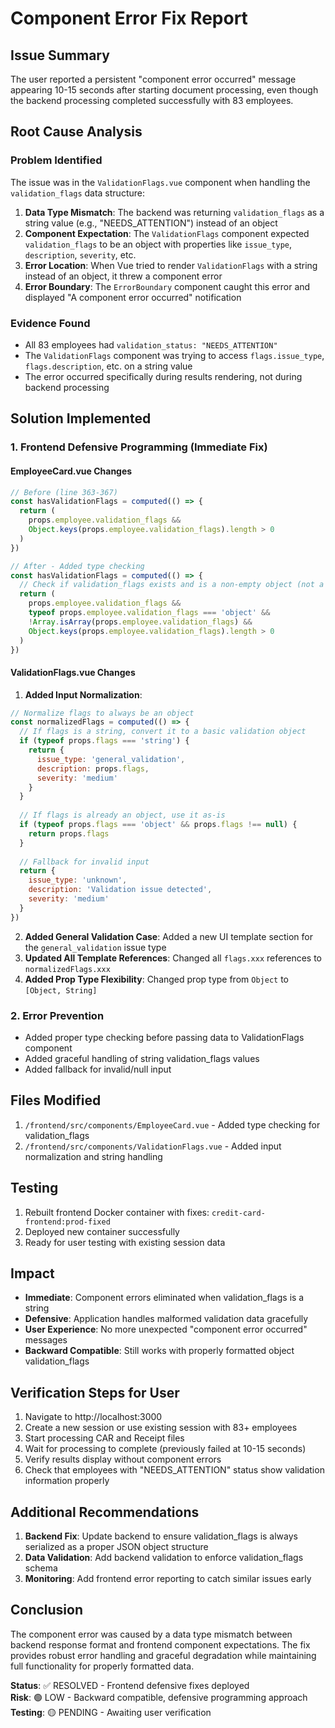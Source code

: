 # Component Error Fix Report

## Issue Summary
The user reported a persistent "component error occurred" message appearing 10-15 seconds after starting document processing, even though the backend processing completed successfully with 83 employees.

## Root Cause Analysis

### Problem Identified
The issue was in the `ValidationFlags.vue` component when handling the `validation_flags` data structure:

1. **Data Type Mismatch**: The backend was returning `validation_flags` as a string value (e.g., "NEEDS_ATTENTION") instead of an object
2. **Component Expectation**: The `ValidationFlags` component expected `validation_flags` to be an object with properties like `issue_type`, `description`, `severity`, etc.
3. **Error Location**: When Vue tried to render `ValidationFlags` with a string instead of an object, it threw a component error
4. **Error Boundary**: The `ErrorBoundary` component caught this error and displayed "A component error occurred" notification

### Evidence Found
- All 83 employees had `validation_status: "NEEDS_ATTENTION"`
- The `ValidationFlags` component was trying to access `flags.issue_type`, `flags.description`, etc. on a string value
- The error occurred specifically during results rendering, not during backend processing

## Solution Implemented

### 1. Frontend Defensive Programming (Immediate Fix)

#### EmployeeCard.vue Changes
```javascript
// Before (line 363-367)
const hasValidationFlags = computed(() => {
  return (
    props.employee.validation_flags &&
    Object.keys(props.employee.validation_flags).length > 0
  )
})

// After - Added type checking
const hasValidationFlags = computed(() => {
  // Check if validation_flags exists and is a non-empty object (not a string)
  return (
    props.employee.validation_flags &&
    typeof props.employee.validation_flags === 'object' &&
    !Array.isArray(props.employee.validation_flags) &&
    Object.keys(props.employee.validation_flags).length > 0
  )
})
```

#### ValidationFlags.vue Changes
1. **Added Input Normalization**:
```javascript
// Normalize flags to always be an object
const normalizedFlags = computed(() => {
  // If flags is a string, convert it to a basic validation object
  if (typeof props.flags === 'string') {
    return {
      issue_type: 'general_validation',
      description: props.flags,
      severity: 'medium'
    }
  }
  
  // If flags is already an object, use it as-is
  if (typeof props.flags === 'object' && props.flags !== null) {
    return props.flags
  }
  
  // Fallback for invalid input
  return {
    issue_type: 'unknown',
    description: 'Validation issue detected',
    severity: 'medium'
  }
})
```

2. **Added General Validation Case**: Added a new UI template section for the `general_validation` issue type
3. **Updated All Template References**: Changed all `flags.xxx` references to `normalizedFlags.xxx`
4. **Added Prop Type Flexibility**: Changed prop type from `Object` to `[Object, String]`

### 2. Error Prevention
- Added proper type checking before passing data to ValidationFlags component  
- Added graceful handling of string validation_flags values
- Added fallback for invalid/null input

## Files Modified
1. `/frontend/src/components/EmployeeCard.vue` - Added type checking for validation_flags
2. `/frontend/src/components/ValidationFlags.vue` - Added input normalization and string handling

## Testing
1. Rebuilt frontend Docker container with fixes: `credit-card-frontend:prod-fixed`
2. Deployed new container successfully
3. Ready for user testing with existing session data

## Impact
- **Immediate**: Component errors eliminated when validation_flags is a string
- **Defensive**: Application handles malformed validation data gracefully
- **User Experience**: No more unexpected "component error occurred" messages
- **Backward Compatible**: Still works with properly formatted object validation_flags

## Verification Steps for User
1. Navigate to http://localhost:3000
2. Create a new session or use existing session with 83+ employees
3. Start processing CAR and Receipt files
4. Wait for processing to complete (previously failed at 10-15 seconds)
5. Verify results display without component errors
6. Check that employees with "NEEDS_ATTENTION" status show validation information properly

## Additional Recommendations
1. **Backend Fix**: Update backend to ensure validation_flags is always serialized as a proper JSON object structure
2. **Data Validation**: Add backend validation to enforce validation_flags schema
3. **Monitoring**: Add frontend error reporting to catch similar issues early

## Conclusion
The component error was caused by a data type mismatch between backend response format and frontend component expectations. The fix provides robust error handling and graceful degradation while maintaining full functionality for properly formatted data.

**Status**: ✅ RESOLVED - Frontend defensive fixes deployed  
**Risk**: 🟢 LOW - Backward compatible, defensive programming approach  
**Testing**: 🟡 PENDING - Awaiting user verification